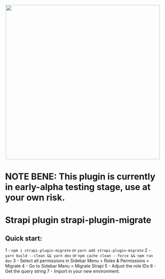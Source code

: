 <p align="center">
<img width="500px" src="https://raw.githubusercontent.com/ijsto/strapi-plugin-migrate/249ab2a277716fa395ab4351e8e4e2d441e1df1b/admin/src/assets/images/readme-jumbo.png?token=ACZRTZE5WIFOY6ZQUBBITV27FIO2O"/>
</p>

# NOTE BENE: This plugin is currently in early-alpha testing stage, use at your own risk.

# Strapi plugin strapi-plugin-migrate

## Quick start:

1 - `npm i strapi-plugin-migrate` or `yarn add strapi-plugin-migrate`
2 - `yarn build --clean && yarn dev` or `npm cache clean --force && npm run dev`
3 - Select all permissions in Sidebar Menu > Roles & Permissions > Migrate
4 - Go to Sidebar Menu > Migrate Strapi
5 - Adjust the role IDs
6 - Get the query string
7 - Import in your new environment.
